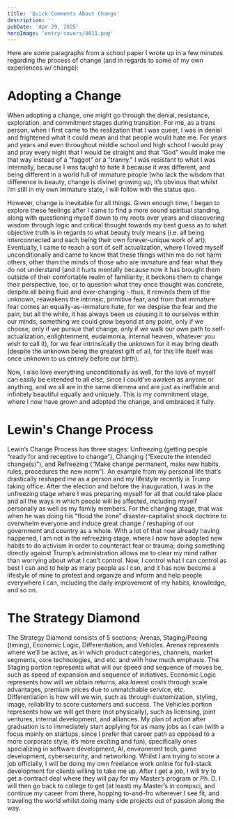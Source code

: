 ```yaml
---
title: 'Quick Comments About Change'
description: ''
pubDate: 'Apr 29, 2025'
heroImage: 'entry-covers/0011.png'
---
```


Here are some paragraphs from a school paper I wrote up in a few minutes regarding the process of change (and in regards to some of my own experiences w/ change):

# Adopting a Change
When adopting a change, one might go through the denial, resistance, exploration, and commitment stages during transition. For me, as a trans person, when I first came to the realization that I was queer, I was in denial and frightened what it could mean and that people would hate me. For years and years and even throughout middle school and high school I would pray and pray every night that I would be straight and that “God” would make me that way instead of a "faggot" or a "tranny." I was resistant to what I was internally, because I was taught to hate it because it was different, and being different in a world full of immature people (who lack the wisdom that difference is beauty, change is divine) growing up, it’s obvious that whilst I’m still in my own immature state, I will follow with the status quo. 

However, change is inevitable for all things. Given enough time, I began to explore these feelings after I came to find a more sound spiritual standing, along with questioning myself down to my roots over years and discovering wisdom through logic and critical thought towards my best guess as to what objective truth is in regards to what beauty truly means (i.e. all being interconnected and each being their own forever-unique work of art). Eventually, I came to reach a sort of self actualization, where I loved myself unconditionally and came to know that these things within me do not harm others, other than the minds of those who are immature and fear what they do not understand (and it hurts mentally because now it has brought them outside of their comfortable realm of familiarity; it beckons them to change their perspective, too, or to question what they once thought was concrete, despite all being fluid and ever-changing - thus, it reminds them of the unknown, reawakens the intrinsic, primitive fear, and from that immature fear comes an equally-as-immature hate, for we despise the fear and the pain, but all the while, it has always been us causing it to ourselves within our minds, something we could grow beyond at any point, only if we choose, only if we pursue that change, only if we walk our own path to self-actualization, enlightenment, eudaimonia, internal heaven, whatever you wish to call it), for we fear intrinsically the unknown for it may bring death (despite the unknown being the greatest gift of all, for this life itself was once unknown to us entirely before our birth). 

Now, I also love everything unconditionally as well, for the love of myself can easily be extended to all else, since I could’ve awaken as anyone or anything, and we all are in the same dilemma and are just as ineffable and infinitely beautiful equally and uniquely. This is my commitment stage, where I now have grown and adopted the change, and embraced it fully.

# Lewin's Change Process
Lewin’s Change Process has three stages: Unfreezing (getting people “ready for and receptive to change”), Changing (“Execute the intended change(s)”), and Refreezing (“Make change permanent, make new habits, rules, procedures the new norm”). An example from my personal life that’s drastically reshaped me as a person and my lifestyle recently is Trump taking office. After the election and before the inauguration, I was in the unfreezing stage where I was preparing myself for all that could take place and all the ways in which people will be affected, including myself personally as well as my family members. For the changing stage, that was when he was doing his “flood the zone” disaster-capitalist shock doctrine to overwhelm everyone and induce great change / reshaping of our government and country as a whole. With a lot of that now already having happened, I am not in the refreezing stage, where I now have adopted new habits to do activism in order to counteract fear or trauma; doing something directly against Trump’s administration allows me to clear my mind rather than worrying about what I can’t control. Now, I control what I can control as best I can and to help as many people as I can, and it has now become a lifestyle of mine to protest and organize and inform and help people everywhere I can, including the daily improvement of my habits, knowledge, and so on.

# The Strategy Diamond
The Strategy Diamond consists of 5 sections; Arenas, Staging/Pacing (timing), Economic Logic, Differentiation, and Vehicles. Arenas represents where we’ll be active, as in which product categories, channels, market segments, core technologies, and etc. and with how much emphasis. The Staging portion represents what will our speed and sequence of moves be, such as speed of expansion and sequence of initiatives. Economic Logic represents how will we obtain returns, aka lowest costs through scale advantages, premium prices due to unmatchable service, etc. Differentiation is how will we win, such as through customization, styling, image, reliability to score customers and success. The Vehicles portion represents how we will get there (not physically), such as licensing, joint ventures, internal development, and alliances. My plan of action after graduation is to immediately start applying for as many jobs as I can (with a focus mainly on startups, since I prefer that career path as opposed to a more corporate style, it’s more exciting and fun), specifically ones specializing in software development, AI, environment tech, game development, cybersecurity, and networking. Whilst I am trying to score a job officially, I will be doing my own freelance work online for full-stack development for clients willing to take me up. After I get a job, I will try to get a contract deal where they will pay for my Master’s program or Ph. D. I will then go back to college to get (at least) my Master’s in compsci, and continue my career from there, hopping to-and-fro wherever I see fit, and traveling the world whilst doing many side projects out of passion along the way.
